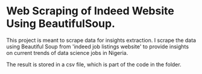 # Web Scraping of Indeed Website Using BeautifulSoup.

This project is meant to scrape data for insights extraction. I scrape the data using Beautiful Soup from 'indeed job listings website' to provide insights on current trends of data science jobs in Nigeria.

The result is stored in a csv file, which is part of the code in the folder.
